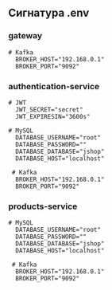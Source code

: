 ## Сигнатура .env

### gateway

```env
# Kafka
  BROKER_HOST="192.168.0.1"
  BROKER_PORT="9092"
```

### authentication-service

```env
# JWT
  JWT_SECRET="secret"
  JWT_EXPIRESIN="3600s"

# MySQL
  DATABASE_USERNAME="root"
  DATABASE_PASSWORD=""
  DATABASE_DATABASE="jshop"
  DATABASE_HOST="localhost"
  
 # Kafka
  BROKER_HOST="192.168.0.1"
  BROKER_PORT="9092"
```

### products-service

```env
# MySQL
  DATABASE_USERNAME="root"
  DATABASE_PASSWORD=""
  DATABASE_DATABASE="jshop"
  DATABASE_HOST="localhost"
  
 # Kafka
  BROKER_HOST="192.168.0.1"
  BROKER_PORT="9092"
```
